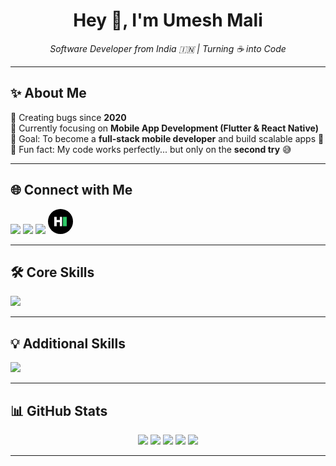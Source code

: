 <h1 align="center">Hey 👋, I'm Umesh Mali</h1>

<p align="center">
  <em>Software Developer from India 🇮🇳 | Turning ☕ into Code</em>
</p>

---

## ✨ About Me  

🐞 Creating bugs since **2020**  
📱 Currently focusing on **Mobile App Development (Flutter & React Native)**  
🎯 Goal: To become a **full-stack mobile developer** and build scalable apps 🚀  
🎲 Fun fact: My code works perfectly... but only on the **second try** 😅  

---

## 🌐 Connect with Me  

<p align="left">
  <a href="https://linkedin.com/in/umesh-mali-08461427a"><img src="https://skillicons.dev/icons?i=linkedin" height="40"/></a>
  <a href="https://instagram.com/umeshhhmali09"><img src="https://skillicons.dev/icons?i=instagram" height="40"/></a>
  <a href="https://x.com/Umeshmali412882"><img src="https://skillicons.dev/icons?i=twitter" height="40"/></a>
  <a href="https://www.hackerrank.com/certificates/iframe/68633dfedcb9?trk=public_profile_certification-title"><img src="HackerRank.svg" height="40" style="border-radius:50%;"/></a>
  <!-- <a href="https://x.com/Umeshmali412882"><img src="LeetCode-square.svg" height="40" style="border-radius:20px;"/></a> -->
</p>

---

## 🛠️ Core Skills  

<p align="left">
  <img src="https://skillicons.dev/icons?i=flutter,dart,react,js,ts,firebase,nodejs,express,mongodb,tailwind" />
</p>

---

## 💡 Additional Skills  

<p align="left">
  <img src="https://skillicons.dev/icons?i=java,kotlin,c,cpp,mysql,html,css,figma,canva,powerbi" />
</p>

---

## 📊 GitHub Stats  

<p align="center">
  <img src="https://github-profile-summary-cards.vercel.app/api/cards/profile-details?username=Umeshhhmali&theme=dark" />
  <img src="https://github-profile-summary-cards.vercel.app/api/cards/most-commit-language?username=Umeshhhmali&theme=dark" />
  <img src="https://github-profile-summary-cards.vercel.app/api/cards/repos-per-language?username=Umeshhhmali&theme=dark" />
  <img src="https://github-profile-summary-cards.vercel.app/api/cards/stats?username=Umeshhhmali&theme=dark" />
  <img src="https://github-profile-summary-cards.vercel.app/api/cards/productive-time?username=Umeshhhmali&theme=dark" />
</p>

---
